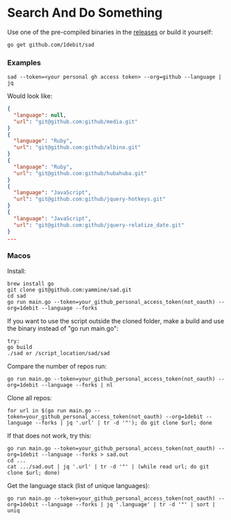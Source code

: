 # Search And Do Something

Use one of the pre-compiled binaries in the [releases](https://github.com/1debit/sad/releases)
or build it yourself:

```bash
go get github.com/1debit/sad
```

### Examples
```
sad --token=<your personal gh access token> --org=github --language | jq
```

Would look like:
```json
{
  "language": null,
  "url": "git@github.com:github/media.git"
}
{
  "language": "Ruby",
  "url": "git@github.com:github/albino.git"
}
{
  "language": "Ruby",
  "url": "git@github.com:github/hubahuba.git"
}
{
  "language": "JavaScript",
  "url": "git@github.com:github/jquery-hotkeys.git"
}
{
  "language": "JavaScript",
  "url": "git@github.com:github/jquery-relatize_date.git"
}
...
```
### Macos
Install:
```
brew install go
git clone git@github.com:yammine/sad.git
cd sad
go run main.go --token=your_github_personal_access_token(not_oauth) --org=1debit --language --forks
```

If you want to use the script outside the cloned folder, make a build and use the binary instead of "go run main.go":
```
try:
go build
./sad or /script_location/sad/sad
```

Compare the number of repos run:
```
go run main.go --token=your_github_personal_access_token(not_oauth) --org=1debit --language --forks | nl
```
Clone all repos:
```
for url in $(go run main.go --token=your_github_personal_access_token(not_oauth) --org=1debit --language --forks | jq '.url' | tr -d '"'); do git clone $url; done
```
If that does not work, try this:
```
go run main.go --token=your_github_personal_access_token(not_oauth) --org=1debit --language --forks > sad.out
cd ...
cat .../sad.out | jq '.url' | tr -d '"' | (while read url; do git clone $url; done)
```
Get the language stack (list of unique languages):
```
go run main.go --token=your_github_personal_access_token(not_oauth) --org=1debit --language --forks | jq '.language' | tr -d '"' | sort | uniq
```
